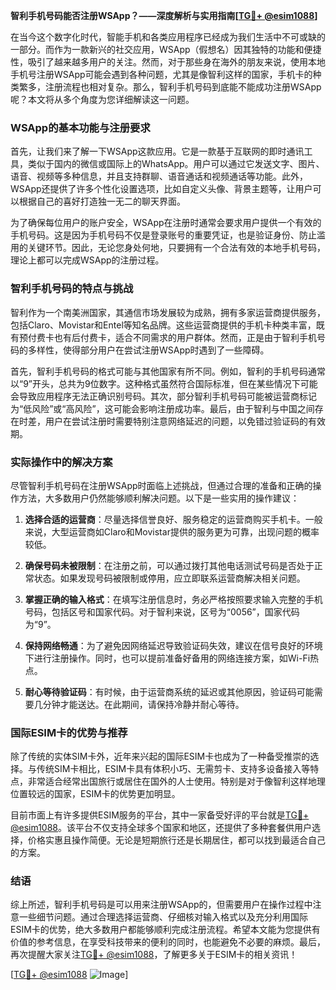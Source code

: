 **智利手机号码能否注册WSApp？——深度解析与实用指南[[TG💪+ @esim1088](https://t.me/s/esim1088)]**

在当今这个数字化时代，智能手机和各类应用程序已经成为我们生活中不可或缺的一部分。而作为一款新兴的社交应用，WSApp（假想名）因其独特的功能和便捷性，吸引了越来越多用户的关注。然而，对于那些身在海外的朋友来说，使用本地手机号注册WSApp可能会遇到各种问题，尤其是像智利这样的国家，手机卡的种类繁多，注册流程也相对复杂。那么，智利手机号码到底能不能成功注册WSApp呢？本文将从多个角度为您详细解读这一问题。

### WSApp的基本功能与注册要求

首先，让我们来了解一下WSApp这款应用。它是一款基于互联网的即时通讯工具，类似于国内的微信或国际上的WhatsApp。用户可以通过它发送文字、图片、语音、视频等多种信息，并且支持群聊、语音通话和视频通话等功能。此外，WSApp还提供了许多个性化设置选项，比如自定义头像、背景主题等，让用户可以根据自己的喜好打造独一无二的聊天界面。

为了确保每位用户的账户安全，WSApp在注册时通常会要求用户提供一个有效的手机号码。这是因为手机号码不仅是登录账号的重要凭证，也是验证身份、防止滥用的关键环节。因此，无论您身处何地，只要拥有一个合法有效的本地手机号码，理论上都可以完成WSApp的注册过程。

### 智利手机号码的特点与挑战

智利作为一个南美洲国家，其通信市场发展较为成熟，拥有多家运营商提供服务，包括Claro、Movistar和Entel等知名品牌。这些运营商提供的手机卡种类丰富，既有预付费卡也有后付费卡，适合不同需求的用户群体。然而，正是由于智利手机号码的多样性，使得部分用户在尝试注册WSApp时遇到了一些障碍。

首先，智利手机号码的格式可能与其他国家有所不同。例如，智利的手机号码通常以“9”开头，总共为9位数字。这种格式虽然符合国际标准，但在某些情况下可能会导致应用程序无法正确识别号码。其次，部分智利手机号码可能被运营商标记为“低风险”或“高风险”，这可能会影响注册成功率。最后，由于智利与中国之间存在时差，用户在尝试注册时需要特别注意网络延迟的问题，以免错过验证码的有效期。

### 实际操作中的解决方案

尽管智利手机号码在注册WSApp时面临上述挑战，但通过合理的准备和正确的操作方法，大多数用户仍然能够顺利解决问题。以下是一些实用的操作建议：

1. **选择合适的运营商**：尽量选择信誉良好、服务稳定的运营商购买手机卡。一般来说，大型运营商如Claro和Movistar提供的服务更为可靠，出现问题的概率较低。
   
2. **确保号码未被限制**：在注册之前，可以通过拨打其他电话测试号码是否处于正常状态。如果发现号码被限制或停用，应立即联系运营商解决相关问题。

3. **掌握正确的输入格式**：在填写注册信息时，务必严格按照要求输入完整的手机号码，包括区号和国家代码。对于智利来说，区号为“0056”，国家代码为“9”。

4. **保持网络畅通**：为了避免因网络延迟导致验证码失效，建议在信号良好的环境下进行注册操作。同时，也可以提前准备好备用的网络连接方案，如Wi-Fi热点。

5. **耐心等待验证码**：有时候，由于运营商系统的延迟或其他原因，验证码可能需要几分钟才能送达。在此期间，请保持冷静并耐心等待。

### 国际ESIM卡的优势与推荐

除了传统的实体SIM卡外，近年来兴起的国际ESIM卡也成为了一种备受推崇的选择。与传统SIM卡相比，ESIM卡具有体积小巧、无需剪卡、支持多设备接入等特点，非常适合经常出国旅行或居住在国外的人士使用。特别是对于像智利这样地理位置较远的国家，ESIM卡的优势更加明显。

目前市面上有许多提供ESIM服务的平台，其中一家备受好评的平台就是[TG💪+ @esim1088](https://t.me/s/esim1088)。该平台不仅支持全球多个国家和地区，还提供了多种套餐供用户选择，价格实惠且操作简便。无论是短期旅行还是长期居住，都可以找到最适合自己的方案。

### 结语

综上所述，智利手机号码是可以用来注册WSApp的，但需要用户在操作过程中注意一些细节问题。通过合理选择运营商、仔细核对输入格式以及充分利用国际ESIM卡的优势，绝大多数用户都能够顺利完成注册流程。希望本文能为您提供有价值的参考信息，在享受科技带来的便利的同时，也能避免不必要的麻烦。最后，再次提醒大家关注[TG💪+ @esim1088](https://t.me/s/esim1088)，了解更多关于ESIM卡的相关资讯！

[[TG💪+ @esim1088](https://t.me/s/esim1088) ![Image](https://i.postimg.cc/4NQfJmqS/Snipaste-2025-05-13-00-14-12.png)]